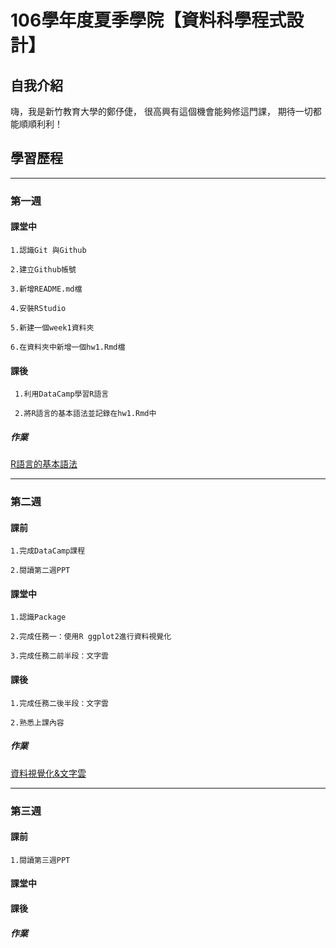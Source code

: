 #  106學年度夏季學院【資料科學程式設計】

## 自我介紹

嗨，我是新竹教育大學的鄭伃倢，
很高興有這個機會能夠修這門課，
期待一切都能順順利利！

## 學習歷程
---

### 第一週

#### 課堂中

    1.認識Git 與Github

    2.建立Github帳號

    3.新增README.md檔

    4.安裝RStudio

    5.新建一個week1資料夾

    6.在資料夾中新增一個hw1.Rmd檔

#### 課後
    
     1.利用DataCamp學習R語言

     2.將R語言的基本語法並記錄在hw1.Rmd中

##### 作業

  [R語言的基本語法](https://minikitty2926.github.io/Yujie_106_Summer/HW1/HW1.html)

---

### 第二週

#### 課前

    1.完成DataCamp課程

    2.閱讀第二週PPT

#### 課堂中   
    
    1.認識Package
    
    2.完成任務一：使用R ggplot2進行資料視覺化
    
    3.完成任務二前半段：文字雲

#### 課後
  
    1.完成任務二後半段：文字雲
    
    2.熟悉上課內容
     
##### 作業

  [資料視覺化&文字雲](https://minikitty2926.github.io/Yujie_106_Summer/Week2/HW2.html)

---
  
### 第三週

#### 課前
    
    1.閱讀第三週PPT


#### 課堂中   
    
   

#### 課後
  
   
     
##### 作業
  

